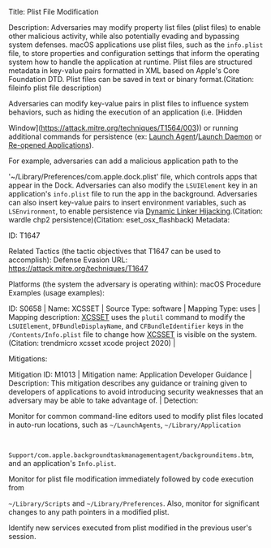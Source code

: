 Title: Plist File Modification

Description: Adversaries may modify property list files (plist files) to enable other malicious activity, while also potentially evading and bypassing system defenses. macOS applications use plist files, such as the <code>info.plist</code> file, to store properties and configuration settings that inform the operating system how to handle the application at runtime. Plist files are structured metadata in key-value pairs formatted in XML based on Apple's Core Foundation DTD. Plist files can be saved in text or binary format.(Citation: fileinfo plist file description)

Adversaries can modify key-value pairs in plist files to influence system behaviors, such as hiding the execution of an application (i.e. [Hidden

Window](https://attack.mitre.org/techniques/T1564/003)) or running additional commands for persistence (ex: [Launch Agent](https://attack.mitre.org/techniques/T1543/001)/[Launch Daemon](https://attack.mitre.org/techniques/T1543/004) or [Re-opened Applications](https://attack.mitre.org/techniques/T1547/007)).

For example, adversaries can add a malicious application path to the

'~/Library/Preferences/com.apple.dock.plist' file, which controls apps that appear in the Dock. Adversaries can also modify the <code>LSUIElement</code> key in an application's <code>info.plist</code> file to run the app in the background. Adversaries can also insert key-value pairs to insert environment variables, such as <code>LSEnvironment</code>, to enable persistence via [Dynamic Linker Hijacking](https://attack.mitre.org/techniques/T1574/006).(Citation: wardle chp2 persistence)(Citation: eset_osx_flashback) Metadata:

ID: T1647

Related Tactics (the tactic objectives that T1647 can be used to accomplish): Defense Evasion URL: https://attack.mitre.org/techniques/T1647

Platforms (the system the adversary is operating within): macOS Procedure Examples (usage examples):

ID: S0658 | Name: XCSSET | Source Type: software | Mapping Type: uses | Mapping description: [XCSSET](https://attack.mitre.org/software/S0658) uses the <code>plutil</code> command to modify the <code>LSUIElement</code>, <code>DFBundleDisplayName</code>, and <code>CFBundleIdentifier</code> keys in the <code>/Contents/Info.plist</code> file to change how [XCSSET](https://attack.mitre.org/software/S0658) is visible on the system.(Citation: trendmicro xcsset xcode project 2020) |

Mitigations:

Mitigation ID: M1013 | Mitigation name: Application Developer Guidance | Description: This mitigation describes any guidance or training given to developers of applications to avoid introducing security weaknesses that an adversary may be able to take advantage of. | Detection:

Monitor for common command-line editors used to modify plist files located in auto-run locations, such as <code>\~/LaunchAgents</code>, <code>~/Library/Application

Support/com.apple.backgroundtaskmanagementagent/backgrounditems.btm</code>, and an application's <code>Info.plist</code>.

Monitor for plist file modification immediately followed by code execution from

<code>\~/Library/Scripts</code> and <code>~/Library/Preferences</code>. Also, monitor for significant changes to any path pointers in a modified plist.

Identify new services executed from plist modified in the previous user's session.